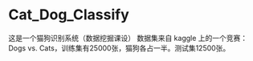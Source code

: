 # Cat_Dog_Classify
这是一个猫狗识别系统（数据挖掘课设）
数据集来自 kaggle 上的一个竞赛：Dogs vs. Cats，训练集有25000张，猫狗各占一半。测试集12500张。
